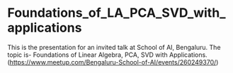 # Foundations_of_LA_PCA_SVD_with_applications

This is the presentation for an invited talk at School of AI, Bengaluru. The topic is- Foundations of Linear Algebra, PCA, SVD with Applications. (https://www.meetup.com/Bengaluru-School-of-AI/events/260249370/)
